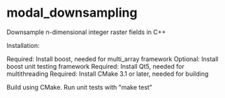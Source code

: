 # modal_downsampling

Downsample n-dimensional integer raster fields in C++

Installation:

Required: Install boost, needed for multi_array framework
Optional: Install boost unit testing framework
Required: Install Qt5, needed for multithreading
Required: Install CMake 3.1 or later, needed for building

Build using CMake.
Run unit tests with "make test"
